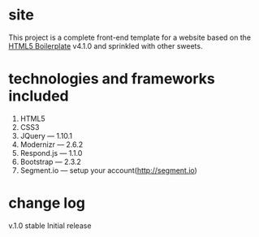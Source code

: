 site
====

This project is a complete front-end template for a website based on the [HTML5 Boilerplate](http://html5boilerplate.com) v4.1.0 and sprinkled with other sweets.

technologies and frameworks included
====================================
1. HTML5
2. CSS3
3. JQuery            — 1.10.1
4. Modernizr         — 2.6.2
5. Respond.js        — 1.1.0
6. Bootstrap         — 2.3.2
7. Segment.io        — setup your account(http://segment.io)

change log
==========

v.1.0 stable 
Initial release
